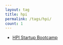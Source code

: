 ```yaml
---
layout: tag
title: hpi
permalink: /tags/hpi/
count: 1
---
```


- [HPI Startup Bootcamp](https://kryptokommun.ist/startup/english/2020/02/15/hpi-startup-bootcamp.html)
